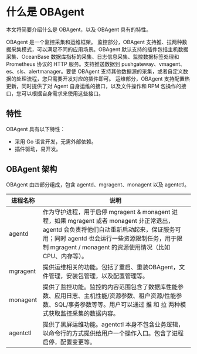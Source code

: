# 什么是 OBAgent

本文将简要介绍什么是 OBAgent，以及 OBAgent 具有的特性。

OBAgent 是一个监控采集和运维框架。 监控部分，OBAgent 支持推、拉两种数据采集模式，可以满足不同的应用场景。OBAgent 默认支持的插件包括主机数据采集、OceanBase 数据库指标的采集、日志信息采集、监控数据标签处理和 Prometheus 协议的 HTTP 服务。支持推送数据到 pushgateway、vmagent、es、sls、alertmanager。要使 OBAgent 支持其他数据源的采集，或者自定义数据的处理流程，您只需要开发对应的插件即可。 运维部分，OBAgent 支持配置热更新，同时提供了对 Agent 自身运维的接口，以及文件操作和 RPM 包操作的接口，您可以根据自身需求来使用这些接口。

## 特性

OBAgent 具有以下特性：

* 采用 Go 语言开发，无需外部依赖。
* 插件驱动，易开发。

## OBAgent 架构

OBAgent 由四部分组成，包含 agentd、mgragent、monagent 以及 agentctl。

| 进程名称 | 说明 |
|----------|------|
| agentd | 作为守护进程，用于启停 mgragent & monagent 进程，如果 mgragent 或者 monagent 非正常退出，agentd 会负责将他们自动重新启动起来，保证服务可用；同时 agentd 也会运行一些资源限制任务，用于限制 mgragent / monagent 的资源使用情况（比如 CPU、内存等）。|
| mgragent | 提供运维相关的功能。包括了重启、重装OBAgent，文件管理，安装包管理，以及配置管理等。|
| monagent | 提供了监控功能。监控的内容范围包含了数据库性能参数、应用日志、主机性能/资源参数、租户资源/性能参数、SQL/事务参数等等。用户可以通过 推 和 拉 两种模式获取监控采集的数据内容。|
| agentctl | 提供了黑屏运维功能。agentctl 本身不包含业务逻辑，以命令行的方式提供给用户一个操作入口。包含了进程启停，配置变更等。|
